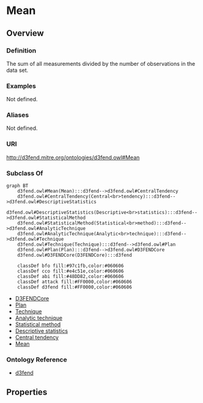 # Mean

## Overview

### Definition
The sum of all measurements divided by the number of observations in the data set.

### Examples
Not defined.

### Aliases
Not defined.

### URI
http://d3fend.mitre.org/ontologies/d3fend.owl#Mean

### Subclass Of
```mermaid
graph BT
    d3fend.owl#Mean(Mean):::d3fend-->d3fend.owl#CentralTendency
    d3fend.owl#CentralTendency(Central<br>tendency):::d3fend-->d3fend.owl#DescriptiveStatistics
    d3fend.owl#DescriptiveStatistics(Descriptive<br>statistics):::d3fend-->d3fend.owl#StatisticalMethod
    d3fend.owl#StatisticalMethod(Statistical<br>method):::d3fend-->d3fend.owl#AnalyticTechnique
    d3fend.owl#AnalyticTechnique(Analytic<br>technique):::d3fend-->d3fend.owl#Technique
    d3fend.owl#Technique(Technique):::d3fend-->d3fend.owl#Plan
    d3fend.owl#Plan(Plan):::d3fend-->d3fend.owl#D3FENDCore
    d3fend.owl#D3FENDCore(D3FENDCore):::d3fend
    
    classDef bfo fill:#97c1fb,color:#060606
    classDef cco fill:#e4c51e,color:#060606
    classDef abi fill:#48DD82,color:#060606
    classDef attack fill:#FF0000,color:#060606
    classDef d3fend fill:#FF0000,color:#060606
```

- [D3FENDCore](/docs/ontology/reference/model/D3FENDCore/D3FENDCore.md)
- [Plan](/docs/ontology/reference/model/D3FENDCore/Plan/Plan.md)
- [Technique](/docs/ontology/reference/model/D3FENDCore/Plan/Technique/Technique.md)
- [Analytic technique](/docs/ontology/reference/model/D3FENDCore/Plan/Technique/Analytic%20technique/Analytic%20technique.md)
- [Statistical method](/docs/ontology/reference/model/D3FENDCore/Plan/Technique/Analytic%20technique/Statistical%20method/Statistical%20method.md)
- [Descriptive statistics](/docs/ontology/reference/model/D3FENDCore/Plan/Technique/Analytic%20technique/Statistical%20method/Descriptive%20statistics/Descriptive%20statistics.md)
- [Central tendency](/docs/ontology/reference/model/D3FENDCore/Plan/Technique/Analytic%20technique/Statistical%20method/Descriptive%20statistics/Central%20tendency/Central%20tendency.md)
- [Mean](/docs/ontology/reference/model/D3FENDCore/Plan/Technique/Analytic%20technique/Statistical%20method/Descriptive%20statistics/Central%20tendency/Mean/Mean.md)


### Ontology Reference
- [d3fend](http://d3fend.mitre.org/ontologies/d3fend.owl#)

## Properties
